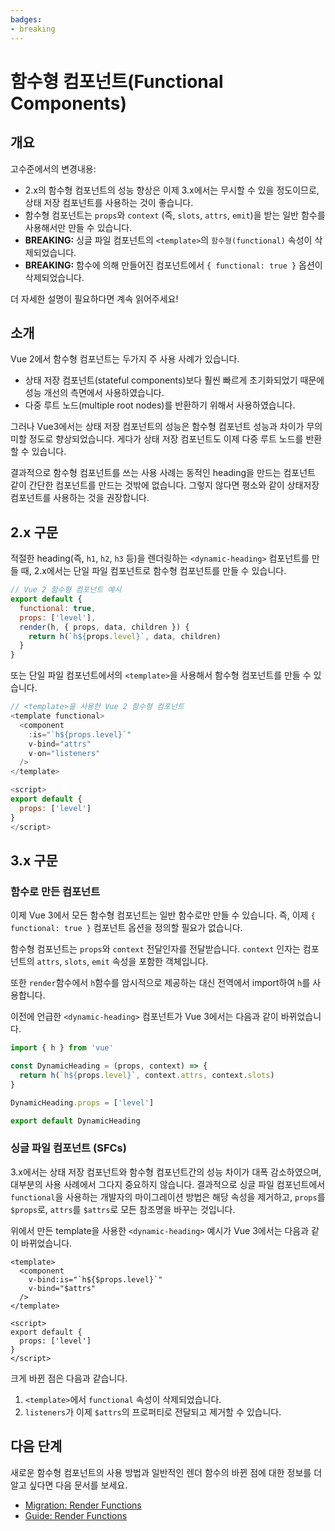 ```yaml
---
badges:
- breaking
---
```


# 함수형 컴포넌트(Functional Components) <migrationbadges badges="$frontmatter.badges"></migrationbadges>

## 개요

고수준에서의 변경내용:

- 2.x의 함수형 컴포넌트의 성능 향상은 이제 3.x에서는 무시할 수 있을 정도이므로, 상태 저장 컴포넌트를 사용하는 것이 좋습니다.
- 함수형 컴포넌트는 `props`와 `context` (즉, `slots`, `attrs`, `emit`)을 받는 일반 함수를 사용해서만 만들 수 있습니다.
- **BREAKING:** 싱글 파일 컴포넌트의 `<template>`의 `함수형(functional)` 속성이 삭제되었습니다.
- **BREAKING:** 함수에 의해 만들어진 컴포넌트에서 `{ functional: true }` 옵션이 삭제되었습니다.

더 자세한 설명이 필요하다면 계속 읽어주세요!

## 소개

Vue 2에서 함수형 컴포넌트는 두가지 주 사용 사례가 있습니다.

- 상태 저장 컴포넌트(stateful components)보다 훨씬 빠르게 초기화되었기 때문에 성능 개선의 측면에서 사용하였습니다.
- 다중 루트 노드(multiple root nodes)를 반환하기 위해서 사용하였습니다.

그러나 Vue3에서는 상태 저장 컴포넌트의 성능은 함수형 컴포넌트 성능과 차이가 무의미할 정도로 향상되었습니다. 게다가 상태 저장 컴포넌트도 이제 다중 루트 노드를 반환할 수 있습니다.

결과적으로 함수형 컴포넌트를 쓰는 사용 사례는 동적인 heading을 만드는 컴포넌트 같이 간단한 컴포넌트를 만드는 것밖에 없습니다. 그렇지 않다면 평소와 같이 상태저장 컴포넌트를 사용하는 것을 권장합니다.

## 2.x 구문

적절한 heading(즉, `h1`, `h2`, `h3` 등)을 렌더링하는 `<dynamic-heading>` 컴포넌트를 만들 때, 2.x에서는 단일 파일 컴포넌트로 함수형 컴포넌트를 만들 수 있습니다.

```js
// Vue 2 함수형 컴포넌트 예시
export default {
  functional: true,
  props: ['level'],
  render(h, { props, data, children }) {
    return h(`h${props.level}`, data, children)
  }
}
```

또는 단일 파일 컴포넌트에서의 `<template>`을 사용해서 함수형 컴포넌트를 만들 수 있습니다.

```js
// <template>을 사용한 Vue 2 함수형 컴포넌트
<template functional>
  <component
    :is="`h${props.level}`"
    v-bind="attrs"
    v-on="listeners"
  />
</template>

<script>
export default {
  props: ['level']
}
</script>
```

## 3.x 구문

### 함수로 만든 컴포넌트

이제 Vue 3에서 모든 함수형 컴포넌트는 일반 함수로만 만들 수 있습니다. 즉, 이제 `{ functional: true }` 컴포넌트 옵션을 정의할 필요가 없습니다.

함수형 컴포넌트는 `props`와 `context` 전달인자를 전달받습니다. `context` 인자는 컴포넌트의 `attrs`, `slots`,  `emit` 속성을 포함한 객체입니다.

또한 `render`함수에서 `h`함수를 암시적으로 제공하는 대신 전역에서 import하여 `h`를 사용합니다.

이전에 언급한 `<dynamic-heading>` 컴포넌트가 Vue 3에서는 다음과 같이 바뀌었습니다.

```js
import { h } from 'vue'

const DynamicHeading = (props, context) => {
  return h(`h${props.level}`, context.attrs, context.slots)
}

DynamicHeading.props = ['level']

export default DynamicHeading
```

### 싱글 파일 컴포넌트 (SFCs)

3.x에서는 상태 저장 컴포넌트와 함수형 컴포넌트간의 성능 차이가 대폭 감소하였으며, 대부분의 사용 사례에서 그다지 중요하지 않습니다. 결과적으로 싱글 파일 컴포넌트에서 `functional`을 사용하는 개발자의 마이그레이션 방법은 해당 속성을 제거하고, `props`를 `$props`로, `attrs`를 `$attrs`로 모든 참조명을 바꾸는 것입니다.

위에서 만든 template을 사용한 `<dynamic-heading>` 예시가 Vue 3에서는 다음과 같이 바뀌었습니다.

```js{1}
<template>
  <component
    v-bind:is="`h${$props.level}`"
    v-bind="$attrs"
  />
</template>

<script>
export default {
  props: ['level']
}
</script>
```

크게 바뀐 점은 다음과 같습니다.

1. `<template>`에서 `functional` 속성이 삭제되었습니다.
2. `listeners`가 이제 `$attrs`의 프로퍼티로 전달되고 제거할 수 있습니다.

## 다음 단계

새로운 함수형 컴포넌트의 사용 방법과 일반적인 렌더 함수의 바뀐 점에 대한 정보를 더 알고 싶다면 다음 문서를 보세요.

- [Migration: Render Functions](/guide/migration/render-function-api.html)
- [Guide: Render Functions](/guide/render-function.html)
